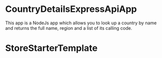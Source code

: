 # CountryDetailsExpressApiApp

This app is a NodeJs app which allows you to look up a country by name and returns the full name, region and a list of its calling code.
# StoreStarterTemplate
